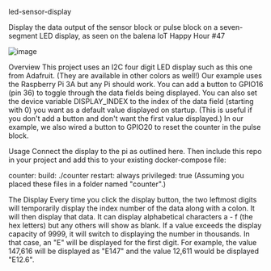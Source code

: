 led-sensor-display


Display the data output of the sensor block or pulse block on a seven-segment LED display, as seen on the balena IoT Happy Hour #47

![image](https://github.com/user-attachments/assets/cf582cfe-bf0e-42c1-8c3e-007f135c41c7)


Overview
This project uses an I2C four digit LED display such as this one from Adafruit. (They are available in other colors as well!) Our example uses the Raspberry Pi 3A but any Pi should work. You can add a button to GPIO16 (pin 36) to toggle through the data fields being displayed. You can also set the device variable DISPLAY_INDEX to the index of the data field (starting with 0) you want as a default value displayed on startup. (This is useful if you don't add a button and don't want the first value displayed.) In our example, we also wired a button to GPIO20 to reset the counter in the pulse block.

Usage
Connect the display to the pi as outlined here. Then include this repo in your project and add this to your existing docker-compose file:

  counter:
    build: ./counter
    restart: always
    privileged: true
(Assuming you placed these files in a folder named "counter".)

The Display
Every time you click the display button, the two leftmost digits will temporarily display the index number of the data along with a colon. It will then display that data. It can display alphabetical characters a - f (the hex letters) but any others will show as blank. If a value exceeds the display capacity of 9999, it will switch to displaying the number in thousands. In that case, an "E" will be displayed for the first digit. For example, the value 147,616 will be displayed as "E147" and the value 12,611 would be displayed "E12.6".
